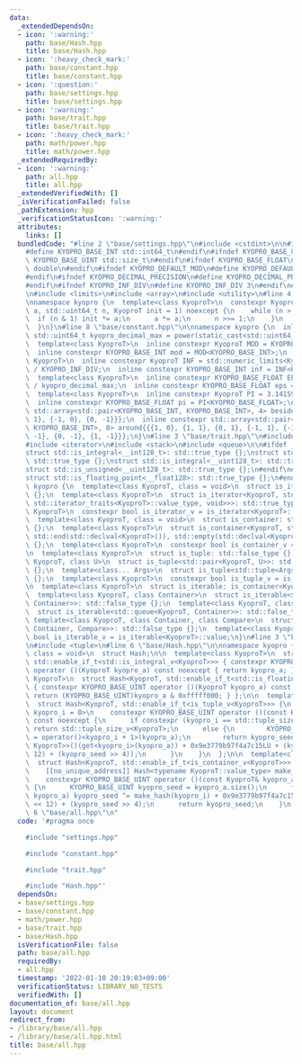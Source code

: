 ```yaml
---
data:
  _extendedDependsOn:
  - icon: ':warning:'
    path: base/Hash.hpp
    title: base/Hash.hpp
  - icon: ':heavy_check_mark:'
    path: base/constant.hpp
    title: base/constant.hpp
  - icon: ':question:'
    path: base/settings.hpp
    title: base/settings.hpp
  - icon: ':warning:'
    path: base/trait.hpp
    title: base/trait.hpp
  - icon: ':heavy_check_mark:'
    path: math/power.hpp
    title: math/power.hpp
  _extendedRequiredBy:
  - icon: ':warning:'
    path: all.hpp
    title: all.hpp
  _extendedVerifiedWith: []
  _isVerificationFailed: false
  _pathExtension: hpp
  _verificationStatusIcon: ':warning:'
  attributes:
    links: []
  bundledCode: "#line 2 \"base/settings.hpp\"\n#include <cstdint>\n\n#ifndef KYOPRO_BASE_INT\n\
    #define KYOPRO_BASE_INT std::int64_t\n#endif\n#ifndef KYOPRO_BASE_UINT\n#define\
    \ KYOPRO_BASE_UINT std::size_t\n#endif\n#ifndef KYOPRO_BASE_FLOAT\n#define KYOPRO_BASE_FLOAT\
    \ double\n#endif\n#ifndef KYOPRO_DEFAULT_MOD\n#define KYOPRO_DEFAULT_MOD 1000000007\n\
    #endif\n#ifndef KYOPRO_DECIMAL_PRECISION\n#define KYOPRO_DECIMAL_PRECISION 12\n\
    #endif\n#ifndef KYOPRO_INF_DIV\n#define KYOPRO_INF_DIV 3\n#endif\n#line 3 \"base/constant.hpp\"\
    \n#include <limits>\n#include <array>\n#include <utility>\n#line 4 \"math/power.hpp\"\
    \nnamespace kyopro {\n  template<class KyoproT>\n  constexpr KyoproT power(KyoproT\
    \ a, std::uint64_t n, KyoproT init = 1) noexcept {\n    while (n > 0) {\n    \
    \  if (n & 1) init *= a;\n      a *= a;\n      n >>= 1;\n    }\n    return init;\n\
    \  }\n}\n#line 8 \"base/constant.hpp\"\n\nnamespace kyopro {\n  inline constexpr\
    \ std::uint64_t kyopro_decimal_max = power(static_cast<std::uint64_t>(10), KYOPRO_DECIMAL_PRECISION);\n\
    \  template<class KyoproT>\n  inline constexpr KyoproT MOD = KYOPRO_DEFAULT_MOD;\n\
    \  inline constexpr KYOPRO_BASE_INT mod = MOD<KYOPRO_BASE_INT>;\n  template<class\
    \ KyoproT>\n  inline constexpr KyoproT INF = std::numeric_limits<KyoproT>::max()\
    \ / KYOPRO_INF_DIV;\n  inline constexpr KYOPRO_BASE_INT inf = INF<KYOPRO_BASE_INT>;\n\
    \  template<class KyoproT>\n  inline constexpr KYOPRO_BASE_FLOAT EPS = static_cast<KyoproT>(1)\
    \ / kyopro_decimal_max;\n  inline constexpr KYOPRO_BASE_FLOAT eps = EPS<KYOPRO_BASE_FLOAT>;\n\
    \  template<class KyoproT>\n  inline constexpr KyoproT PI = 3.14159265358979323846;\n\
    \  inline constexpr KYOPRO_BASE_FLOAT pi = PI<KYOPRO_BASE_FLOAT>;\n  inline constexpr\
    \ std::array<std::pair<KYOPRO_BASE_INT, KYOPRO_BASE_INT>, 4> beside{{{1, 0}, {0,\
    \ 1}, {-1, 0}, {0, -1}}};\n  inline constexpr std::array<std::pair<KYOPRO_BASE_INT,\
    \ KYOPRO_BASE_INT>, 8> around{{{1, 0}, {1, 1}, {0, 1}, {-1, 1}, {-1, 0}, {-1,\
    \ -1}, {0, -1}, {1, -1}}};\n}\n#line 3 \"base/trait.hpp\"\n#include <type_traits>\n\
    #include <iterator>\n#include <stack>\n#include <queue>\n\n#ifdef __SIZEOF_INT128__\n\
    struct std::is_integral<__int128_t>: std::true_type {};\nstruct std::is_signed<__int128_t>:\
    \ std::true_type {};\nstruct std::is_integral<__uint128_t>: std::true_type {};\n\
    struct std::is_unsigned<__uint128_t>: std::true_type {};\n#endif\n#ifdef __SIZEOF_FLOAT128__\n\
    struct std::is_floating_point<__float128>: std::true_type {};\n#endif\n\nnamespace\
    \ kyopro {\n  template<class KyoproT, class = void>\n  struct is_iterator: std::false_type\
    \ {};\n  template<class KyoproT>\n  struct is_iterator<KyoproT, std::enable_if_t<!std::is_same_v<typename\
    \ std::iterator_traits<KyoproT>::value_type, void>>>: std::true_type {};\n  template<class\
    \ KyoproT>\n  constexpr bool is_iterator_v = is_iterator<KyoproT>::value;\n\n\
    \  template<class KyoproT, class = void>\n  struct is_container: std::false_type\
    \ {};\n  template<class KyoproT>\n  struct is_container<KyoproT, std::void_t<decltype(std::begin(std::declval<KyoproT>()),\
    \ std::end(std::declval<KyoproT>()), std::empty(std::declval<KyoproT>()))>>: std::true_type\
    \ {};\n  template<class KyoproT>\n  constexpr bool is_container_v = is_container<KyoproT>::value;\n\
    \n  template<class KyoproT>\n  struct is_tuple: std::false_type {};\n  template<class\
    \ KyoproT, class U>\n  struct is_tuple<std::pair<KyoproT, U>>: std::true_type\
    \ {};\n  template<class... Args>\n  struct is_tuple<std::tuple<Args...>>: std::true_type\
    \ {};\n  template<class KyoproT>\n  constexpr bool is_tuple_v = is_tuple<KyoproT>::value;\n\
    \n  template<class KyoproT>\n  struct is_iterable: is_container<KyoproT> {};\n\
    \  template<class KyoproT, class Container>\n  struct is_iterable<std::stack<KyoproT,\
    \ Container>>: std::false_type {};\n  template<class KyoproT, class Container>\n\
    \  struct is_iterable<std::queue<KyoproT, Container>>: std::false_type {};\n \
    \ template<class KyoproT, class Container, class Compare>\n  struct is_iterable<std::priority_queue<KyoproT,\
    \ Container, Compare>>: std::false_type {};\n  template<class KyoproT>\n  constexpr\
    \ bool is_iterable_v = is_iterable<KyoproT>::value;\n}\n#line 3 \"base/Hash.hpp\"\
    \n#include <tuple>\n#line 6 \"base/Hash.hpp\"\n\nnamespace kyopro {\n  template<class,\
    \ class = void>\n  struct Hash;\n\n  template<class KyoproT>\n  struct Hash<KyoproT,\
    \ std::enable_if_t<std::is_integral_v<KyoproT>>> { constexpr KYOPRO_BASE_UINT\
    \ operator ()(KyoproT kyopro_a) const noexcept { return kyopro_a; } };\n\n  template<class\
    \ KyoproT>\n  struct Hash<KyoproT, std::enable_if_t<std::is_floating_point_v<KyoproT>>>\
    \ { constexpr KYOPRO_BASE_UINT operator ()(KyoproT kyopro_a) const noexcept {\
    \ return (KYOPRO_BASE_UINT)kyopro_a & 0xfffff000; } };\n\n  template<class KyoproT>\n\
    \  struct Hash<KyoproT, std::enable_if_t<is_tuple_v<KyoproT>>> {\n    template<KYOPRO_BASE_UINT\
    \ kyopro_i = 0>\n    constexpr KYOPRO_BASE_UINT operator ()(const KyoproT& kyopro_a)\
    \ const noexcept {\n      if constexpr (kyopro_i == std::tuple_size_v<KyoproT>)\
    \ return std::tuple_size_v<KyoproT>;\n      else {\n        KYOPRO_BASE_UINT kyopro_seed\
    \ = operator()<kyopro_i + 1>(kyopro_a);\n        return kyopro_seed ^ (Hash<std::tuple_element_t<kyopro_i,\
    \ KyoproT>>()(get<kyopro_i>(kyopro_a)) + 0x9e3779b97f4a7c15LU + (kyopro_seed <<\
    \ 12) + (kyopro_seed >> 4));\n      }\n    }\n  };\n\n  template<class KyoproT>\n\
    \  struct Hash<KyoproT, std::enable_if_t<is_container_v<KyoproT>>> {\n  private:\n\
    \    [[no_unique_address]] Hash<typename KyoproT::value_type> make_hash;\n  public:\n\
    \    constexpr KYOPRO_BASE_UINT operator ()(const KyoproT& kyopro_a) const noexcept\
    \ {\n      KYOPRO_BASE_UINT kyopro_seed = kyopro_a.size();\n      for (auto& kyopro_i:\
    \ kyopro_a) kyopro_seed ^= make_hash(kyopro_i) + 0x9e3779b97f4a7c15LU + (kyopro_seed\
    \ << 12) + (kyopro_seed >> 4);\n      return kyopro_seed;\n    }\n  };\n}\n#line\
    \ 6 \"base/all.hpp\"\n"
  code: '#pragma once

    #include "settings.hpp"

    #include "constant.hpp"

    #include "trait.hpp"

    #include "Hash.hpp"'
  dependsOn:
  - base/settings.hpp
  - base/constant.hpp
  - math/power.hpp
  - base/trait.hpp
  - base/Hash.hpp
  isVerificationFile: false
  path: base/all.hpp
  requiredBy:
  - all.hpp
  timestamp: '2022-01-10 20:19:03+09:00'
  verificationStatus: LIBRARY_NO_TESTS
  verifiedWith: []
documentation_of: base/all.hpp
layout: document
redirect_from:
- /library/base/all.hpp
- /library/base/all.hpp.html
title: base/all.hpp
---
```

